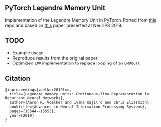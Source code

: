## PyTorch Legendre Memory Unit
Implementation of the Legendre Memory Unit in PyTorch.
Ported from [this](https://github.com/abr/neurips2019) repo and based on [this](https://papers.nips.cc/paper/9689-legendre-memory-units-continuous-time-representation-in-recurrent-neural-networks.pdf) paper presented at NeurIPS 2019.


## TODO

* Example usage
* Reproduce results from the original paper
* Optimized `LMU` implementation to replace looping of an `LMUCell`


## Citation

```
@inproceedings{voelker2019lmu,
  title={Legendre Memory Units: Continuous-Time Representation in Recurrent Neural Networks},
  author={Aaron R. Voelker and Ivana Kaji\'c and Chris Eliasmith},
  booktitle={Advances in Neural Information Processing Systems},
  pages={15544--15553},
  year={2019}
}
```

